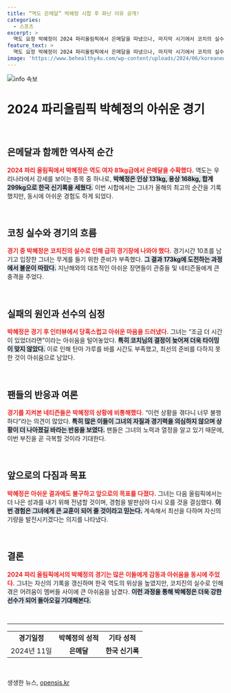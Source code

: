 ```yaml
---
title: “역도 은메달” 박혜정 시합 후 화난 이유 공개!
categories:
  - 스포츠
excerpt: >
  역도 요정 박혜정이 2024 파리올림픽에서 은메달을 따냈으나, 마지막 시기에서 코치의 실수로 아쉬움을 남겼다. 경기 중 급히 입장해 173kg을 실패하며 분노와 후회를 드러냈다. 팬들은 그의 상황에 안타까움을 표했다.
feature_text: >
  역도 요정 박혜정이 2024 파리올림픽에서 은메달을 따냈으나, 마지막 시기에서 코치의 실수로 아쉬움을 남겼다. 경기 중 급히 입장해 173kg을 실패하며 분노와 후회를 드러냈다. 팬들은 그의 상황에 안타까움을 표했다.
image: 'https://www.behealthy4u.com/wp-content/uploads/2024/06/koreanews.jpg'
---
```


<p><img src="https://www.behealthy4u.com/wp-content/uploads/2024/06/koreanews.jpg" alt="info 속보" /></p>

<h1 data-ke-size="size26">2024 파리올림픽 박혜정의 아쉬운 경기</h1>

<p data-ke-size="size16">&nbsp;</p>

<h2 data-ke-size="size26">은메달과 함께한 역사적 순간</h2>

<p><b><span style="color: #ee2323;">2024 파리 올림픽에서 박혜정은 역도 여자 81kg급에서 은메달을 수확했다.</span></b> 역도는 우리나라에서 강세를 보이는 종목 중 하나로, <b><span style="background-color: #21538527;">박혜정은 인상 131kg, 용상 168kg, 합계 299kg으로 한국 신기록을 세웠다.</span></b> 이번 시합에서는 그녀가 올해의 최고의 순간을 기록했지만, 동시에 아쉬운 경험도 하게 되었다. </p>

<p data-ke-size="size16">&nbsp;</p>

<h2 data-ke-size="size26">코칭 실수와 경기의 흐름</h2>

<p><b><span style="color: #ee2323;">경기 중 박혜정은 코치진의 실수로 인해 급히 경기장에 나와야 했다.</span></b> 경기시간 10초를 남기고 입장한 그녀는 무게를 들기 위한 준비가 부족했다. <b><span style="background-color: #21538527;">그 결과 173kg에 도전하는 과정에서 불운이 따랐다.</span></b> 지난해와의 대조적인 아쉬운 장면들이 관중들 및 네티즌들에게 큰 충격을 주었다.</p>

<p data-ke-size="size16">&nbsp;</p>

<h2 data-ke-size="size26">실패의 원인과 선수의 심정</h2>

<p><b><span style="color: #ee2323;">박혜정은 경기 후 인터뷰에서 당혹스럽고 아쉬운 마음을 드러냈다.</span></b> 그녀는 “조금 더 시간이 있었더라면”이라는 아쉬움을 털어놓았다. <b><span style="background-color: #21538527;">특히 코치님의 결정이 늦어져 더욱 타이밍이 맞지 않았다.</span></b> 이로 인해 탄마 가루를 바를 시간도 부족했고, 최선의 준비를 다하지 못한 것이 아쉬움으로 남았다. </p>

<p data-ke-size="size16">&nbsp;</p>

<h2 data-ke-size="size26">팬들의 반응과 여론</h2>

<p><b><span style="color: #ee2323;">경기를 지켜본 네티즌들은 박혜정의 상황에 비통해했다.</span></b> “이런 상황을 겪다니 너무 불행하다”라는 의견이 많았다. <b><span style="background-color: #21538527;">특히 많은 이들이 그녀의 자질과 경기력을 의심하지 않으며 상황이 더 나아졌길 바라는 반응을 보였다.</span></b> 팬들은 그녀의 노력과 열정을 알고 있기 때문에, 이번 부진을 곧 극복할 것이라 기대한다.</p>

<p data-ke-size="size16">&nbsp;</p>

<h2 data-ke-size="size26">앞으로의 다짐과 목표</h2>

<p><b><span style="color: #ee2323;">박혜정은 아쉬운 결과에도 불구하고 앞으로의 목표를 다졌다.</span></b> 그녀는 다음 올림픽에서는 더 나은 성과를 내기 위해 전념할 것이며, 경험을 발판삼아 다시 오를 것을 결심했다. <b><span style="background-color: #21538527;">이번 경험은 그녀에게 큰 교훈이 되어 줄 것이라고 믿는다.</span></b> 계속해서 최선을 다하며 자신의 기량을 발전시키겠다는 의지를 나타냈다.</p>

<p data-ke-size="size16">&nbsp;</p>

<h2 data-ke-size="size26">결론</h2>

<p><b><span style="color: #ee2323;">2024 파리 올림픽에서의 박혜정의 경기는 많은 이들에게 감동과 아쉬움을 동시에 주었다.</span></b> 그녀는 자신의 기록을 갱신하며 한국 역도의 위상을 높였지만, 코치진의 실수로 인해 겪은 어려움이 멤버들 사이에 큰 아쉬움을 남겼다. <b><span style="background-color: #21538527;">이런 과정을 통해 박혜정은 더욱 강한 선수가 되어 돌아오길 기대해본다.</span></b></p>

<p data-ke-size="size16">&nbsp;</p>

<hr>

<table style="width: 100%; text-align: center;">
    <tr>
        <td style="text-align: center; height: 17px;"><b>경기일정</b></td>
        <td style="text-align: center; height: 17px;"><b>박혜정의 성적</b></td>
        <td style="text-align: center; height: 17px;"><b>기타 성적</b></td>
    </tr>
    <tr>
        <td style="text-align: center; height: 17px;">2024년 11일</td>
        <td style="text-align: center; height: 17px;"><b>은메달</b></td>
        <td style="text-align: center; height: 17px;"><b>한국 신기록</b></td>
    </tr>
</table>

<p data-ke-size="size16">&nbsp;</p>
생생한 뉴스, <a href="https://opensis.kr" rel="dofollow">opensis.kr</a>


